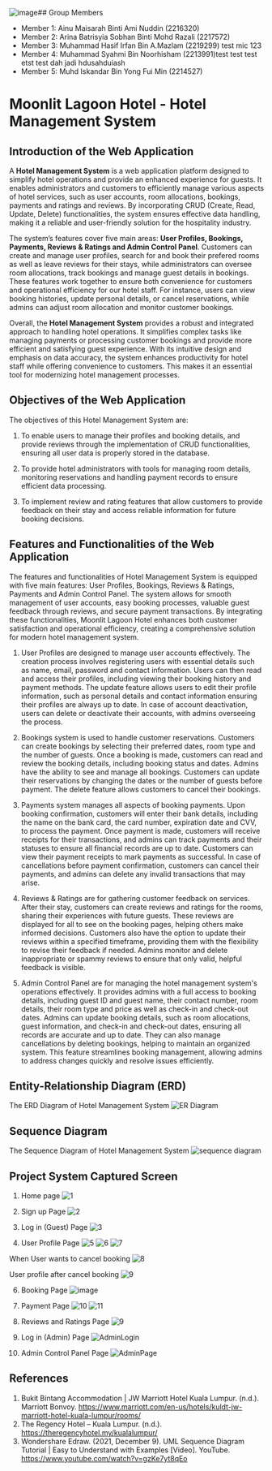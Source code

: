 ![image](https://github.com/user-attachments/assets/d3521087-0d94-4268-9265-8fabd608ed96)## Group Members
- Member 1: Ainu Maisarah Binti Ami Nuddin (2216320) 
- Member 2: Arina Batrisyia Sobhan Binti Mohd Razali (2217572)
- Member 3: Muhammad Hasif Irfan Bin A.Mazlam (2219299) test mic 123 
- Member 4: Muhammad Syahmi Bin Noorhisham (2213991)test test test etst test dah jadi hdusahduiash
- Member 5: Muhd Iskandar Bin Yong Fui Min (2214527) 

#  Moonlit Lagoon Hotel - Hotel Management System

## Introduction of the Web Application
  A **Hotel Management System** is a web application platform designed to simplify hotel operations and provide an enhanced experience for guests. It enables administrators and customers to efficiently manage various aspects of hotel services, such as user accounts, room allocations, bookings, payments and ratings and reviews. By incorporating CRUD (Create, Read, Update, Delete) functionalities, the system ensures effective data handling, making it a reliable and user-friendly solution for the hospitality industry.

  The system’s features cover five main areas: **User Profiles, Bookings, Payments, Reviews & Ratings and Admin Control Panel**. Customers can create and manage user profiles, search for and book their prefered rooms as well as leave reviews for their stays, while administrators can oversee room allocations, track bookings and manage guest details in bookings. These features work together to ensure both convenience for customers and operational efficiency for our hotel staff. For instance, users can view booking histories, update personal details, or cancel reservations, while admins can adjust room allocation and monitor customer bookings.
   
  Overall, the **Hotel Management System** provides a robust and integrated approach to handling hotel operations. It simplifies complex tasks like managing payments or processing customer bookings and provide more efficient and satisfying guest experience. With its intuitive design and emphasis on data accuracy, the system enhances productivity for hotel staff while offering convenience to customers. This makes it an essential tool for modernizing hotel management processes.
    
## Objectives of the Web Application
The objectives of this Hotel Management System are: 

1. To enable users to manage their profiles and booking details, and provide reviews through the implementation of CRUD functionalities, ensuring all user data is properly stored in the database.

2. To provide hotel administrators with tools for managing room details, monitoring reservations and handling payment records to ensure efficient data processing.

3. To implement review and rating features that allow customers to provide feedback on their stay and access reliable information for future booking decisions.

## Features and Functionalities of the Web Application
The features and functionalities of Hotel Management System is equipped with five main features: User Profiles, Bookings, Reviews & Ratings, Payments and Admin Control Panel. The system allows for smooth management of user accounts, easy booking processes, valuable guest feedback through reviews, and secure payment transactions. By integrating these functionalities, Moonlit Lagoon Hotel enhances both customer satisfaction and operational efficiency, creating a comprehensive solution for modern hotel management system.

1. User Profiles are designed to manage user accounts effectively. The creation process involves registering users with essential details such as name, email, password and contact information. Users can then read and access their profiles, including viewing their booking history and payment methods. The update feature allows users to edit their profile information, such as personal details and contact information ensuring their profiles are always up to date. In case of account deactivation, users can delete or deactivate their accounts, with admins overseeing the process.

2. Bookings system is used to handle customer reservations. Customers can create bookings by selecting their preferred dates, room type and the number of guests. Once a booking is made, customers can read and review the booking details, including booking status and dates. Admins have the ability to see and manage all bookings. Customers can update their reservations by changing the dates or the number of guests before payment. The delete feature allows customers to cancel their bookings.

3. Payments system manages all aspects of booking payments. Upon booking confirmation, customers will enter their bank details, including the name on the bank card, the card number, expiration date and CVV, to process the payment. Once payment is made, customers will receive receipts for their transactions, and admins can track payments and their statuses to ensure all financial records are up to date. Customers can view their payment receipts to mark payments as successful. In case of cancellations before payment confirmation, customers can cancel their payments, and admins can delete any invalid transactions that may arise.

4. Reviews & Ratings are for gathering customer feedback on services. After their stay, customers can create reviews and ratings for the rooms, sharing their experiences with future guests. These reviews are displayed for all to see on the booking pages, helping others make informed decisions. Customers also have the option to update their reviews within a specified timeframe, providing them with the flexibility to revise their feedback if needed. Admins monitor and delete inappropriate or spammy reviews to ensure that only valid, helpful feedback is visible.

5. Admin Control Panel are for managing the hotel management system's operations effectively. It provides admins with a full access to booking details, including guest ID and guest name, their contact number, room details, their room type and price as well as check-in and check-out dates. Admins can update booking details, such as room allocations, guest information, and check-in and check-out dates, ensuring all records are accurate and up to date. They can also manage cancellations by deleting bookings, helping to maintain an organized system. This feature streamlines booking management, allowing admins to address changes quickly and resolve issues efficiently.

## Entity-Relationship Diagram (ERD)
The ERD Diagram of Hotel Management System
![ER Diagram](https://github.com/user-attachments/assets/f7cbe9c4-c6e3-4c7b-9328-387962cc7fb7)


## Sequence Diagram
The Sequence Diagram of Hotel Management System
![sequence diagram](https://github.com/user-attachments/assets/7e8b4feb-bc82-461a-b237-8f773acf7370)


## Project System Captured Screen 

1. Home page
![1](https://github.com/user-attachments/assets/c474ba2b-4cbf-4c00-912a-2d37cedfe0ce)

2. Sign up Page 
![2](https://github.com/user-attachments/assets/23ec1e61-e00e-42c4-a84f-ce4bba40a437)

3. Log in (Guest) Page
![3](https://github.com/user-attachments/assets/0c483c95-5cc9-45bf-aafb-d710ffcc073a)

4. User Profile Page
![5](https://github.com/user-attachments/assets/0b00b3b5-f1ca-4047-9d26-0e6b8f7b5691)
![6](https://github.com/user-attachments/assets/966b8768-faec-4942-bd26-3f2605ab9a66)
![7](https://github.com/user-attachments/assets/b59cce20-4f3a-4759-a329-5719ea2462c2)

When User wants to cancel booking
![8](https://github.com/user-attachments/assets/9e35dc91-5b6a-4f77-b7b5-5c60cb9b193f)

User profile after cancel booking
![9](https://github.com/user-attachments/assets/bb6836ca-c4f2-4909-b672-283daa7f5215)

6. Booking Page
![image](https://github.com/user-attachments/assets/e4411cf5-77eb-4799-b883-98a7487bc384)


7. Payment Page
 ![10](https://github.com/user-attachments/assets/605711ca-d62b-40b7-901e-c93c4f08af07)
![11](https://github.com/user-attachments/assets/d9388726-6291-4ab2-aeb6-50531f9a00a2)

8. Reviews and Ratings Page
![9](https://github.com/user-attachments/assets/cebaf395-c47d-440d-9768-b7bde65432cf)

9. Log in (Admin) Page
![AdminLogin](https://github.com/user-attachments/assets/a811c2b3-4046-403c-ac66-afe741bbc00c)    

10. Admin Control Panel Page
![AdminPage](https://github.com/user-attachments/assets/154acf9e-2104-4594-a5bb-208bfc589974)

   
## References
1. Bukit Bintang Accommodation | JW Marriott Hotel Kuala Lumpur. (n.d.). Marriott Bonvoy. https://www.marriott.com/en-us/hotels/kuldt-jw-marriott-hotel-kuala-lumpur/rooms/
2. The Regency Hotel – Kuala Lumpur. (n.d.). https://theregencyhotel.my/kualalumpur/
3. Wondershare Edraw. (2021, December 9). UML Sequence Diagram Tutorial | Easy to Understand with Examples [Video]. YouTube. https://www.youtube.com/watch?v=gzKe7yt8qEo
